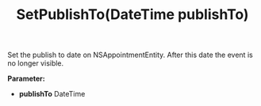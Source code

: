 ﻿---
uid: crmscript_ref_NSAppointmentEntity_SetPublishTo
title: SetPublishTo(DateTime publishTo)
intellisense: NSAppointmentEntity.SetPublishTo
keywords: NSAppointmentEntity, SetPublishTo
so.topic: reference
---

Set the publish to date on NSAppointmentEntity. After this date the event is no longer visible.

**Parameter:** 
 - **publishTo** DateTime

